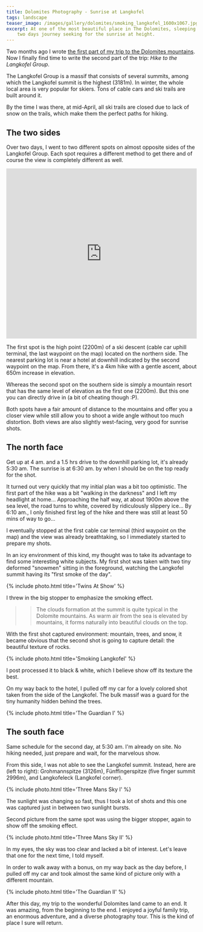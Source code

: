```yaml
---
title: Dolomites Photography - Sunrise at Langkofel
tags: landscape
teaser_image: /images/gallery/dolomites/smoking_langkofel_1600x1067.jpg
excerpt: At one of the most beautiful place in The Dolomites, sleeping is simply a luxury. This is a
    two days journey seeking for the sunrise at height.
---
```


Two months ago I wrote [the first part of my trip to the Dolomites mountains](<{% link shutterbug/blog/_posts/2017-04-22-dolomites-photography-karersee-rosengarten-latemar.md %}>). Now I finally find time to write the second part of the trip: *Hike to the Langkofel Group*.

The Langkofel Group is a massif that consists of several summits, among which the Langkofel summit is the highest (3181m). In winter, the whole local area is very popular for skiers. Tons of cable cars and ski trails are built around it.

By the time I was there, at mid-April, all ski trails are closed due to lack of snow on the trails, which make them the perfect paths for hiking.

## The two sides

Over two days, I went to two different spots on almost opposite sides of the Langkofel Group. Each spot requires a different method to get there and of course the view is completely different as well.

<iframe src="https://www.google.com/maps/embed?pb=!1m38!1m12!1m3!1d12047.162865286648!2d11.764554585810105!3d46.45677125386856!2m3!1f0!2f0!3f0!3m2!1i1024!2i768!4f13.1!4m23!3e0!4m5!1s0x0%3A0xd8ea4e0954c8fb52!2sPasso+sella+Dolomiti+Mountain+Resort!3m2!1d46.5092686!2d11.7570152!4m5!1s0x0%3A0xc8a2daad8302c47e!2sHotel+Gasthof+Pozzamanigoni!3m2!1d46.552960999999996!2d11.740283999999999!4m3!3m2!1d46.5429424!2d11.741034599999999!4m5!1s0x0%3A0xf3ae80e5c886ba9!2sRistorante+Ciampinoi!3m2!1d46.538631599999995!2d11.7534184!5e1!3m2!1sen!2sus!4v1498004105510" width="100%" height="450" frameborder="0" style="border:0" allowfullscreen></iframe>

The first spot is the high point (2200m) of a ski descent (cable car uphill terminal, the last waypoint on the map) located on the northern side. The nearest parking lot is near a hotel at downhill indicated by the second waypoint on the map. From there, it's a 4km hike with a gentle ascent, about 650m increase in elevation.

Whereas the second spot on the southern side is simply a mountain resort that has the same level of elevation as the first one (2200m). But this one you can directly drive in (a bit of cheating though :P).

Both spots have a fair amount of distance to the mountains and offer you a closer view while still allow you to shoot a wide angle without too much distortion. Both views are also slightly west-facing, very good for sunrise shots.

## The north face

Get up at 4 am. and a 1.5 hrs drive to the downhill parking lot, it's already 5:30 am. The sunrise is at 6:30 am. by when I should be on the top ready for the shot.

It turned out very quickly that my initial plan was a bit too optimistic. The first part of the hike was a bit "walking in the darkness" and I left my headlight at home... Approaching the half way, at about 1900m above the sea level, the road turns to white, covered by ridiculously slippery ice... By 6:10 am., I only finished first leg of the hike and there was still at least 50 mins of way to go...

I eventually stopped at the first cable car terminal (third waypoint on the map) and the view was already breathtaking, so I immediately started to prepare my shots.

In an icy environment of this kind, my thought was to take its advantage to find some interesting white subjects. My first shot was taken with two tiny deformed "snowmen" sitting in the foreground, watching the Langkofel summit having its "first smoke of the day".

{% include photo.html title='Twins At Show' %}

I threw in the big stopper to emphasize the smoking effect.

>> The clouds formation at the summit is quite typical in the Dolomite mountains. As warm air from the sea is elevated by mountains, it forms naturally into beautiful clouds on the top.

With the first shot captured environment: mountain, trees, and snow, it became obvious that the second shot is going to capture detail: the beautiful texture of rocks.

{% include photo.html title='Smoking Langkofel' %}

I post processed it to black & white, which I believe show off its texture the best.

On my way back to the hotel, I pulled off my car for a lovely colored shot taken from the side of the Langkofel. The bulk massif was a guard for the tiny humanity hidden behind the trees.

{% include photo.html title='The Guardian I' %}

## The south face

Same schedule for the second day, at 5:30 am. I'm already on site. No hiking needed, just prepare and wait, for the marvelous show.

From this side, I was not able to see the Langkofel summit. Instead, here are (left to right): Grohmannspitze (3126m), Fünffingerspitze (five finger summit 2996m), and Langkofeleck (Langkofel corner).

{% include photo.html title='Three Mans Sky I' %}

The sunlight was changing so fast, thus I took a lot of shots and this one was captured just in between two sunlight bursts.

Second picture from the same spot was using the bigger stopper, again to show off the smoking effect.

{% include photo.html title='Three Mans Sky II' %}

In my eyes, the sky was too clear and lacked a bit of interest. Let's leave that one for the next time, I told myself.

In order to walk away with a bonus, on my way back as the day before, I pulled off my car and took almost the same kind of picture only with a different mountain.

{% include photo.html title='The Guardian II' %}

After this day, my trip to the wonderful Dolomites land came to an end. It was amazing, from the beginning to the end. I enjoyed a joyful family trip, an enormous adventure, and a diverse photography tour. This is the kind of place I sure will return.
